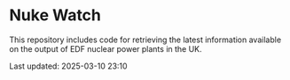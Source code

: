 # Nuke Watch

This repository includes code for retrieving the latest information available on the output of EDF nuclear power plants in the UK.

Last updated: 2025-03-10 23:10
